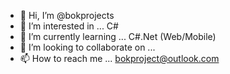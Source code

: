 - 👋 Hi, I’m @bokprojects
- 👀 I’m interested in ... C#
- 🌱 I’m currently learning ... C#.Net (Web/Mobile)
- 💞️ I’m looking to collaborate on ...
- 📫 How to reach me ... bokproject@outlook.com

<!---
bokprojects/bokprojects is a ✨ special ✨ repository because its `README.md` (this file) appears on your GitHub profile.
You can click the Preview link to take a look at your changes.
--->
